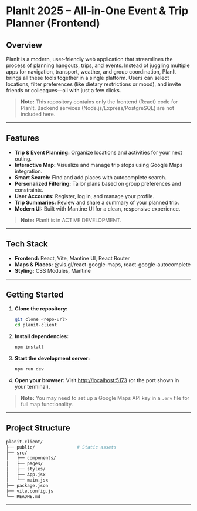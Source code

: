 # PlanIt 2025 – All-in-One Event & Trip Planner (Frontend)

## Overview

PlanIt is a modern, user-friendly web application that streamlines the process of planning hangouts, trips, and events. Instead of juggling multiple apps for navigation, transport, weather, and group coordination, PlanIt brings all these tools together in a single platform. Users can select locations, filter preferences (like dietary restrictions or mood), and invite friends or colleagues—all with just a few clicks.

> **Note:** This repository contains only the frontend (React) code for PlanIt. Backend services (Node.js/Express/PostgreSQL) are not included here.

---

## Features

- **Trip & Event Planning:** Organize locations and activities for your next outing.
- **Interactive Map:** Visualize and manage trip stops using Google Maps integration.
- **Smart Search:** Find and add places with autocomplete search.
- **Personalized Filtering:** Tailor plans based on group preferences and constraints.
- **User Accounts:** Register, log in, and manage your profile.
- **Trip Summaries:** Review and share a summary of your planned trip.
- **Modern UI:** Built with Mantine UI for a clean, responsive experience.

> **Note:** PlanIt is in ACTIVE DEVELOPMENT.

---

## Tech Stack

- **Frontend:** React, Vite, Mantine UI, React Router
- **Maps & Places:** @vis.gl/react-google-maps, react-google-autocomplete
- **Styling:** CSS Modules, Mantine

---

## Getting Started

1. **Clone the repository:**

   ```bash
   git clone <repo-url>
   cd planit-client
   ```

2. **Install dependencies:**

   ```bash
   npm install
   ```

3. **Start the development server:**

   ```bash
   npm run dev
   ```

4. **Open your browser:**
   Visit [http://localhost:5173](http://localhost:5173) (or the port shown in your terminal).

> **Note:** You may need to set up a Google Maps API key in a `.env` file for full map functionality.

---

## Project Structure

```bash
planit-client/
├── public/                # Static assets
├── src/
│   ├── components/
│   ├── pages/
│   ├── styles/
│   ├── App.jsx
│   └── main.jsx
├── package.json
├── vite.config.js
└── README.md
```

---
